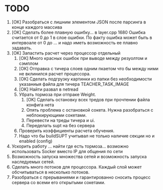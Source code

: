 # TODO

1. [ОК] Разобраться с лишним элементом JSON после парсинга в конце каждого массива
2. [ОК] Сделать более плавную ошибку... в layer.cpp 1680 Ошибка считается от 0 до 1 в слое ошибки. По факту ошибка может быть в интервоале от 0 до ... и надо иметь возможность ее плавно задавать.
3. [OK] Запастить расчет через процессор отдельный
    1. [ОК] Много красных ошибок при выводе между резуолтом и сэмплом
    2. [ОК] Отправка с тичера слоев одним пкаетом что бы между ними не вклинился расчет процессора.
    3. [ОК] Сделать подгрузку картинки из папки без необходимости указаниыя файла для тичера TEACHER_TASK_IMAGE
    4. [OK] Найти развал в netread
    5.  Убрать тормоза при отпраке Weight.
        1. [OK] Сделать остановку всех тредов при прочтении файла конфига нета
        0. Опять проблема с остановкой сокета. Нужна разобраться с неблокирующими сокетами.
        0. Перевести на треды тичера и ui.
        0. Переделать supt на без сервера
    5. Проверить коэффициенты расчета обучения.
    6. Надо что бы buildSUPT учитывал не только наличие секции но и enabled (config)
4. Ускорить работу ... найти где есть тормоза... возможно использовать Socker вместо IP для общения по сети
5. Возможность запуска множества сетей и возможность запуска наследуемых сетей.
6. Сделать много потоков для процессора. Каждый слой может обсчитываться в несколько потоков.
7. Разобраться с прерываниями и гарантированно сносить процесс сервера со всеми его открытыми сокетами.

